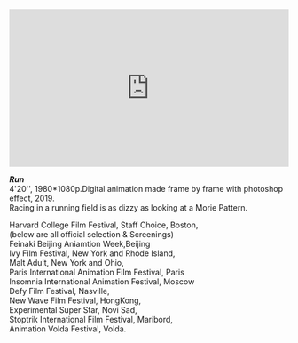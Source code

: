 <div style="padding:56.25% 0 0 0;position:relative;"><iframe src="https://player.vimeo.com/video/317246438?h=dc0077a31d" style="position:absolute;top:0;left:0;width:100%;height:100%;" frameborder="0" allow="autoplay; fullscreen; picture-in-picture" allowfullscreen></iframe></div>

**_Run_**  
4'20'', 1980*1080p.Digital animation made frame by frame with photoshop effect, 2019.  
Racing in a running field is as dizzy as looking at a Morie Pattern.  
  
Harvard College Film Festival, Staff Choice, Boston,  
(below are all official selection & Screenings)  
Feinaki Beijing Aniamtion Week,Beijing  
Ivy Film Festival, New York and Rhode Island,   
Malt Adult, New York and Ohio,  
Paris International Animation Film Festival, Paris  
Insomnia International Animation Festival, Moscow  
Defy Film Festival, Nasville,  
New Wave Film Festival, HongKong,  
Experimental Super Star, Novi Sad,  
Stoptrik International Film Festival, Maribord,  
Animation Volda Festival, Volda.